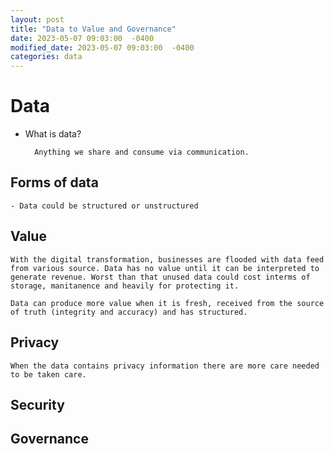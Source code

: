 ```yaml
---
layout: post
title: "Data to Value and Governance"
date: 2023-05-07 09:03:00  -0400
modified_date: 2023-05-07 09:03:00  -0400
categories: data
---
```


# Data

- What is data?

        Anything we share and consume via communication.

## Forms of data

    - Data could be structured or unstructured

## Value

    With the digital transformation, businesses are flooded with data feed from various source. Data has no value until it can be interpreted to generate revenue. Worst than that unused data could cost interms of storage, manitanence and heavily for protecting it.

    Data can produce more value when it is fresh, received from the source of truth (integrity and accuracy) and has structured.

## Privacy

    When the data contains privacy information there are more care needed to be taken care.

## Security

## Governance
